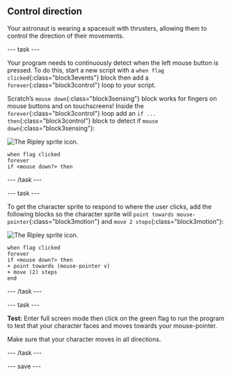 ## Control direction

Your astronaut is wearing a spacesuit with thrusters, allowing them to control the direction of their movements. 

--- task ---

Your program needs to continuously detect when the left mouse button is pressed. To do this, start a new script with a `when flag clicked`{:class="block3events"} block then add a `forever`{:class="block3control"} loop to your script. 

Scratch’s `mouse down`{:class="block3sensing"} block works for fingers on mouse buttons and on touchscreens! Inside the `forever`{:class="block3control"} loop add an `if ... then`{:class="block3control"} block to detect if `mouse down`{:class="block3sensing"}:

![The Ripley sprite icon.](images/ripley-sprite-icon.png)

```blocks3
when flag clicked
forever
if <mouse down?> then
```

--- /task ---

--- task ---


To get the character sprite to respond to where the user clicks, add the following blocks so the character sprite will `point towards mouse-pointer`{:class="block3motion"} and `move 2 steps`{:class="block3motion"}:

![The Ripley sprite icon.](images/ripley-sprite-icon.png)

```blocks3
when flag clicked
forever
if <mouse down?> then
+ point towards (mouse-pointer v) 
+ move (2) steps
end
```

--- /task ---

--- task ---

**Test:** Enter full screen mode then click on the green flag to run the program to test that your character faces and moves towards your mouse-pointer.

Make sure that your character moves in all directions.

--- /task ---

--- save ---
